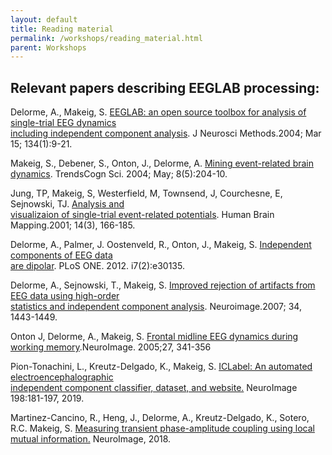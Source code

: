 ```yaml
---
layout: default
title: Reading material
permalink: /workshops/reading_material.html
parent: Workshops
---
```


Relevant papers describing EEGLAB processing:
----------------------------------------------
Delorme, A., Makeig, S. [EEGLAB: an open source toolbox for analysis of single-trial EEG dynamics <br>including independent component analysis](https://sccn.ucsd.edu/githubwiki/files/eeglab_published.pdf). J Neurosci Methods.2004; Mar 15; 134(1):9-21.

Makeig, S., Debener, S., Onton, J., Delorme, A. [Mining event-related brain dynamics](https://sccn.ucsd.edu/githubwiki/files/ticsreview_published.pdf). TrendsCogn Sci. 2004; May; 8(5):204-10.

Jung, TP, Makeig, S, Westerfield, M, Townsend, J, Courchesne, E, Sejnowski, TJ. [Analysis and <br>visualizaion of single-trial event-related potentials](https://sccn.ucsd.edu/githubwiki/files/jung_hbm01.pdf). Human Brain Mapping.2001; 14(3), 166-185.

Delorme, A., Palmer, J. Oostenveld, R., Onton, J., Makeig, S. [Independent components of EEG data <br>are dipolar](http://www.plosone.org/article/info%3Adoi%2F10.1371%2Fjournal.pone.0030135). PLoS ONE. 2012. i7(2):e30135.

Delorme, A., Sejnowski, T., Makeig, S. [Improved rejection of artifacts from EEG data using high-order <br>statistics and independent component analysis](https://sccn.ucsd.edu/githubwiki/files/neuroimage2007_reformated.pdf). Neuroimage.2007; 34, 1443-1449.

Onton J, Delorme, A., Makeig, S. [Frontal midline EEG dynamics during working memory](https://sccn.ucsd.edu/githubwiki/files/onton_fmtheta_published.pdf).NeuroImage. 2005;27, 341-356

Pion-Tonachini, L., Kreutz-Delgado, K., Makeig, S. [ICLabel: An automated electroencephalographic <br>independent component classifier, dataset, and website.](https://pubmed.ncbi.nlm.nih.gov/31103784/) NeuroImage 198:181-197, 2019.


Martinez-Cancino, R., Heng, J., Delorme, A., Kreutz-Delgado, K.,
    Sotero, R.C. Makeig, S. [Measuring transient phase-amplitude coupling using local mutual information.](https://www.ncbi.nlm.nih.gov/pmc/articles/PMC6342491/)
    NeuroImage, 2018.
